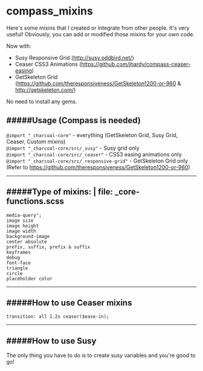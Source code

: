 compass_mixins
==============

Here's some mixins that I created or integrate from other people. It's very useful!
Obviously, you can add or modified those mixins for your own code.    

Now with:    
- Susy Responsive Grid (http://susy.oddbird.net/)    
- Ceaser CSS3 Animations (https://github.com/jhardy/compass-ceaser-easing)    
- GetSkeleton Grid (https://github.com/theresponsiveness/GetSkeleton1200-or-960 & http://getskeleton.com/)    

No need to install any gems.

#####Usage (Compass is needed)
---
`@import "_charcoal-core"` - everything (GetSkeleton Grid, Susy Grid, Ceaser, Custom mixins)    
`@import "_charcoal-core/src/_susy"` - Susy grid only    
`@import "_charcoal-core/src/_ceaser"` - CSS3 easing animations only    
`@import "_charcoal-core/src/_responsive-grid"` - GetSkeleton Grid only (Refer to https://github.com/theresponsiveness/GetSkeleton1200-or-960)    

---


#####Type of mixins: | file: _core-functions.scss
---
`media-query";`    
`image size`    
`image height`    
`image width`    
`background-image`    
`center absolute`    
`prefix, suffix, prefix & suffix`    
`keyframes`    
`debug`    
`font-face`    
`triangle`    
`circle`    
`placeholder color`  

---

#####How to use Ceaser mixins
---

`transition: all 1.2s ceaser($ease-in);`

---

#####How to use Susy
---

The only thing you have to do is to create susy variables and you're good to go!
